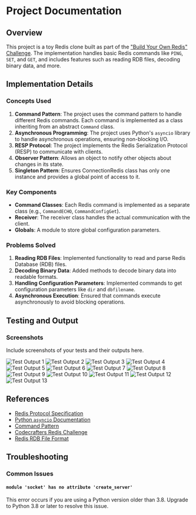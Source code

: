 # Project Documentation

## Overview

This project is a toy Redis clone built as part of the ["Build Your Own Redis" Challenge](https://codecrafters.io/challenges/redis). The implementation handles basic Redis commands like `PING`, `SET`, and `GET`, and includes features such as reading RDB files, decoding binary data, and more.

## Implementation Details

### Concepts Used

1. **Command Pattern**: The project uses the command pattern to handle different Redis commands. Each command is implemented as a class inheriting from an abstract `Command` class.
2. **Asynchronous Programming**: The project uses Python's `asyncio` library to handle asynchronous operations, ensuring non-blocking I/O.
3. **RESP Protocol**: The project implements the Redis Serialization Protocol (RESP) to communicate with clients.
4. **Observer Pattern**: Allows an object to notify other objects about changes in its state.
5. **Singleton Pattern**: Ensures ConnectionRedis class has only one instance and provides a global point of access to it.

### Key Components

- **Command Classes**: Each Redis command is implemented as a separate class (e.g., `CommandECHO`, `CommandConfigGet`).
- **Receiver**: The receiver class handles the actual communication with the client.
- **Globals**: A module to store global configuration parameters.

### Problems Solved

1. **Reading RDB Files**: Implemented functionality to read and parse Redis Database (RDB) files.
2. **Decoding Binary Data**: Added methods to decode binary data into readable formats.
3. **Handling Configuration Parameters**: Implemented commands to get configuration parameters like `dir` and `dbfilename`.
4. **Asynchronous Execution**: Ensured that commands execute asynchronously to avoid blocking operations.
## Testing and Output

### Screenshots

Include screenshots of your tests and their outputs here.

![Test Output 1](Test_Images/Redis2(1).png)
![Test Output 2](Test_Images/Redis2(2).png)
![Test Output 3](Test_Images/Redis2(3).png)
![Test Output 4](Test_Images/Redis2(4).png)
![Test Output 5](Test_Images/Redis2(5).png)
![Test Output 6](Test_Images/Redis2(6).png)
![Test Output 7](Test_Images/Redis2(7).png)
![Test Output 8](Test_Images/Redis2(8).png)
![Test Output 9](Test_Images/Redis2(9).png)
![Test Output 10](Test_Images/Redis2(10).png)
![Test Output 11](Test_Images/Redis2(11).png)
![Test Output 12](Test_Images/Redis2(12).png)
![Test Output 13](Test_Images/Redis2(13).png)
## References

- [Redis Protocol Specification](https://redis.io/topics/protocol)
- [Python `asyncio` Documentation](https://docs.python.org/3/library/asyncio.html)
- [Command Pattern](https://refactoring.guru/design-patterns/command)
- [Codecrafters Redis Challenge](https://codecrafters.io/challenges/redis)
- [Redis RDB File Format](https://rdb.fnordig.de/file_format.html#value-encoding)
## Troubleshooting

### Common Issues

#### `module 'socket' has no attribute 'create_server'`

This error occurs if you are using a Python version older than 3.8. Upgrade to Python 3.8 or later to resolve this issue.
